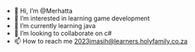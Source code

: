 - 👋 Hi, I’m @Merhatta
- 👀 I’m interested in learning game development
- 🌱 I’m currently learning java
- 💞️ I’m looking to collaborate on c#
- 📫 How to reach me 2023jmasih@learners.holyfamily.co.za

<!---
Merhatta/Merhatta is a ✨ special ✨ repository because its `README.md` (this file) appears on your GitHub profile.
You can click the Preview link to take a look at your changes.
--->

